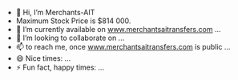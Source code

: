 - 👋 Hi, I’m Merchants-AIT
- Maximum Stock Price is $814 000.
- 🌱 I’m currently available on www.merchantsaitransfers.com ...
- 💞️ I’m looking to collaborate on ...
- 📫 to reach me, once www.merchantsaitransfers.com is public ...
- 😄 Nice times: ...
- ⚡ Fun fact, happy times: ...

<!---
Merchants-AIT/Merchants-AIT is a ✨ special ✨ repository because its `README.md` (this file) appears on your GitHub profile.
You can click the Preview link to take a look at your changes.
--->
